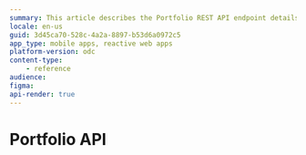 ```yaml
---
summary: This article describes the Portfolio REST API endpoint details.
locale: en-us
guid: 3d45ca70-528c-4a2a-8897-b53d6a0972c5
app_type: mobile apps, reactive web apps
platform-version: odc
content-type: 
    - reference
audience: 
figma:
api-render: true
---
```


<div class="hidden"><h1> Portfolio API</h1></div>

<rapi-doc spec-url = 'resources/portfolio-api-v1-public.json'  theme = 'light' nav-bg-color = '#fff' show-header = 'false'  show-info = 'true'  allow-authentication ='false'  allow-server-selection = 'false'  allow-api-list-style-selection ='false' render-style = 'view' layout = 'column' show-method-in-nav-bar = 'as-plain-text' use-path-in-nav-bar = 'true' allow-spec-file-download = 'true' show-side-nav = 'true' allow-try='false' regular-font = 'NotoSans' primary-color = '#242320' bg-color = '#fff' text-color = '#4D4D49' mono-font = 'monospace' allow-schema-description-expand-toggle = 'false' schema-style = 'tree' schema-description-expanded = 'true' default-schema-tab = 'schema'>
</rapi-doc>

